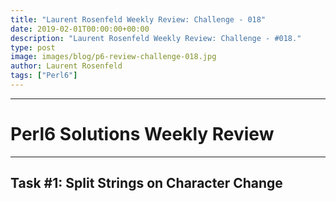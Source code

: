 ```yaml
---
title: "Laurent Rosenfeld Weekly Review: Challenge - 018"
date: 2019-02-01T00:00:00+00:00
description: "Laurent Rosenfeld Weekly Review: Challenge - #018."
type: post
image: images/blog/p6-review-challenge-018.jpg
author: Laurent Rosenfeld
tags: ["Perl6"]
---
```

***
# Perl6 Solutions Weekly Review
***

## Task #1: Split Strings on Character Change
